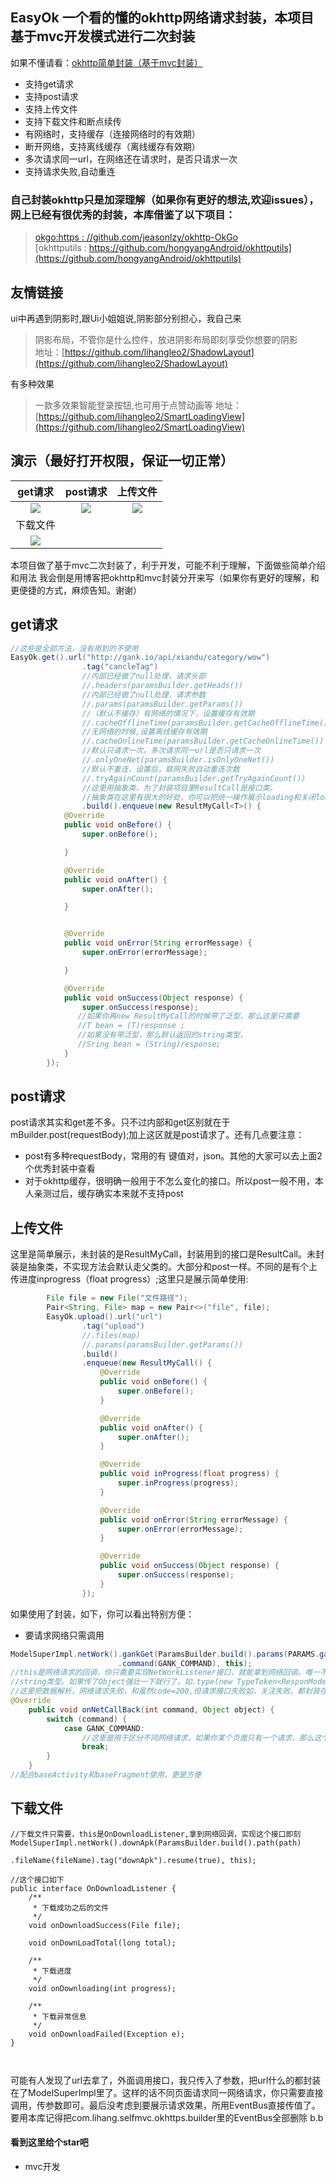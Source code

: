 ## EasyOk 一个看的懂的okhttp网络请求封装，本项目基于mvc开发模式进行二次封装
如果不懂请看：[okhttp简单封装（基于mvc封装）](https://blog.csdn.net/leol_2/article/details/98585624)

* 支持get请求
* 支持post请求
* 支持上传文件 
* 支持下载文件和断点续传  
* 有网络时，支持缓存（连接网络时的有效期）
* 断开网络，支持离线缓存（离线缓存有效期） 
* 多次请求同一url，在网络还在请求时，是否只请求一次
* 支持请求失败,自动重连

### 自己封装okhttp只是加深理解（如果你有更好的想法,欢迎issues），网上已经有很优秀的封装，本库借鉴了以下项目：
>  [okgo:https : //github.com/jeasonlzy/okhttp-OkGo](https://github.com/jeasonlzy/okhttp-OkGo)  
[okhttputils : https://github.com/hongyangAndroid/okhttputils](https://github.com/hongyangAndroid/okhttputils) 

## 友情链接
ui中再遇到阴影时,跟Ui小姐姐说,阴影部分别担心，我自己来
> 阴影布局，不管你是什么控件，放进阴影布局即刻享受你想要的阴影  
地址：[https://github.com/lihangleo2/ShadowLayout](https://github.com/lihangleo2/ShadowLayout)

有多种效果
> 一款多效果智能登录按钮,也可用于点赞动画等
地址：[https://github.com/lihangleo2/SmartLoadingView](https://github.com/lihangleo2/SmartLoadingView)

## 演示（最好打开权限，保证一切正常）
|get请求|post请求|上传文件|
|:---:|:---:|:---:|
|![](https://github.com/lihangleo2/EasyOk/blob/master/get.gif)|![](https://github.com/lihangleo2/EasyOk/blob/master/post.gif)|![](https://github.com/lihangleo2/EasyOk/blob/master/upload.gif)
|下载文件|
|![](https://github.com/lihangleo2/EasyOk/blob/master/download.gif)|

本项目做了基于mvc二次封装了，利于开发，可能不利于理解，下面做些简单介绍和用法
我会倒是用博客把okhttp和mvc封装分开来写（如果你有更好的理解，和更便捷的方式，麻烦告知。谢谢）

## get请求
```java
//这些是全部方法，没有用到的不使用
EasyOk.get().url("http://gank.io/api/xiandu/category/wow")
                .tag("cancleTag")
                //内部已经做了null处理，请求头部
                //.headers(paramsBuilder.getHeads())
                //内部已经做了null处理，请求参数
                //.params(paramsBuilder.getParams())
                //（默认不缓存）有网络的情况下，设置缓存有效期
                //.cacheOfflineTime(paramsBuilder.getCacheOfflineTime())
                //无网络的时候,设置离线缓存有效期
                //.cacheOnlineTime(paramsBuilder.getCacheOnlineTime())
                //默认只请求一次，多次请求同一url是否只请求一次
                //.onlyOneNet(paramsBuilder.isOnlyOneNet())
                //默认不重连，设置后，联网失败自动重连次数
                //.tryAgainCount(paramsBuilder.getTryAgainCount())
                //这里用抽象类，为了封装项目里ResultCall是接口类。
                //抽象类在这里有很大的好处，你可以把统一操作展示loading和关闭loading放在before和after里。如果不需要重写，甚至都不用实现方法，他会走super里的。
                .build().enqueue(new ResultMyCall<T>() {
            @Override
            public void onBefore() {
                super.onBefore();

            }

            @Override
            public void onAfter() {
                super.onAfter();

            }


            @Override
            public void onError(String errorMessage) {
                super.onError(errorMessage);

            }

            @Override
            public void onSuccess(Object response) {
                super.onSuccess(response);
               //如果你再new ResultMyCall的时候带了泛型，那么这里只需要
               //T bean = (T)response ;
               //如果没有带泛型，那么默认返回的string类型，
               //Sring bean = (String)response;
            }
        });

```

## post请求
post请求其实和get差不多。只不过内部和get区别就在于 mBuilder.post(requestBody);加上这区就是post请求了。还有几点要注意：
* post有多种requestBody，常用的有 键值对，json。其他的大家可以去上面2个优秀封装中查看
* 对于okhttp缓存，很明确一般用于不怎么变化的接口。所以post一般不用，本人亲测过后，缓存确实本来就不支持post



## 上传文件
这里是简单展示，未封装的是ResultMyCall，封装用到的接口是ResultCall。未封装是抽象类，不实现方法会默认走父类的。大部分和post一样。不同的是有个上传进度inprogress（float progress）;这里只是展示简单使用:
```java
        File file = new File("文件路径");
        Pair<String, File> map = new Pair<>("file", file);
        EasyOk.upload().url("url")
                .tag("upload")
                //.files(map)
                //.params(paramsBuilder.getParams())
                .build()
                .enqueue(new ResultMyCall() {
                    @Override
                    public void onBefore() {
                        super.onBefore();
                    }

                    @Override
                    public void onAfter() {
                        super.onAfter();
                    }

                    @Override
                    public void inProgress(float progress) {
                        super.inProgress(progress);
                    }

                    @Override
                    public void onError(String errorMessage) {
                        super.onError(errorMessage);
                    }

                    @Override
                    public void onSuccess(Object response) {
                        super.onSuccess(response);
                    }
                });

```

如果使用了封装，如下，你可以看出特别方便：
* 要请求网络只需调用
```java
ModelSuperImpl.netWork().gankGet(ParamsBuilder.build().params(PARAMS.gank("android"))
                        .command(GANK_COMMAND), this);
//this是网络请求的回调，你只需要实现NetWorkListener接口，就能拿到网络回调。唯一不同的是这里要解析的类型要通过.type带进去，如果不传那么回到就是
//string类型。如果传了Object强壮一下就行了。如.type(new TypeToken<ResponModel<User>>() {}.getType()),具体看我博客
//这里把数据解析，网络请求失败，和虽然code=200,但请求接口失败如，关注失败。都封装在ModelBase里。如果不重写会走父类默认方法，要重写具体看博客
@Override
    public void onNetCallBack(int command, Object object) {
        switch (command) {
            case GANK_COMMAND:
                //这里是用于区分不同网络请求，如果你某个页面只有一个请求，那么这个指令可以忽略，请求的时候.command也可以忽略
                break;
        }
    }
//配合baseActivity和baseFragment使用，更是方便
```

## 下载文件
```jave
//下载文件只需要，this是OnDownloadListener,拿到网络回调，实现这个接口即刻
ModelSuperImpl.netWork().downApk(ParamsBuilder.build().path(path)
                        .fileName(fileName).tag("downApk").resume(true), this);

//这个接口如下
public interface OnDownloadListener {
    /**
     * 下载成功之后的文件
     */
    void onDownloadSuccess(File file);

    void onDownLoadTotal(long total);

    /**
     * 下载进度
     */
    void onDownloading(int progress);

    /**
     * 下载异常信息
     */
    void onDownloadFailed(Exception e);
}
                        
                        
```

可能有人发现了url去拿了，外面调用接口，我只传入了参数，把url什么的都封装在了ModelSuperImpl里了。这样的话不同页面请求同一网络请求，你只需要直接调用，传参数即可。最后没考虑到要展示请求效果，所用EventBus直接传值了。要用本库记得把com.lihang.selfmvc.okhttps.builder里的EventBus全部删除 b.b
#### 看到这里给个star吧
* mvc开发

